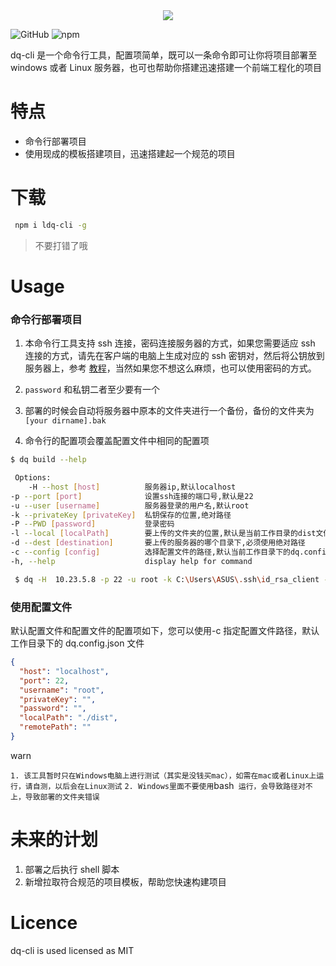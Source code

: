 <div align='center'><img align='center' src='https://leftover-md.oss-cn-guangzhou.aliyuncs.com/img-md/logo1.jpg'/></div>

![GitHub](https://img.shields.io/github/license/left0ver/dq-cli) ![npm](https://img.shields.io/npm/v/ldq-cli)

dq-cli 是一个命令行工具，配置项简单，既可以一条命令即可让你将项目部署至 windows 或者 Linux 服务器，也可也帮助你搭建迅速搭建一个前端工程化的项目

# 特点

- 命令行部署项目
- 使用现成的模板搭建项目，迅速搭建起一个规范的项目

# 下载

```bash
 npm i ldq-cli -g
```

> 不要打错了哦

# Usage

### 命令行部署项目

1. 本命令行工具支持 ssh 连接，密码连接服务器的方式，如果您需要适应 ssh 连接的方式，请先在客户端的电脑上生成对应的 ssh 密钥对，然后将公钥放到服务器上，参考 [教程](https://leftover.cn/2022/04/27/ssh%E5%AF%86%E9%92%A5%E8%BF%9C%E7%A8%8B%E8%BF%9E%E6%8E%A5%E6%9C%8D%E5%8A%A1%E5%99%A8/)，当然如果您不想这么麻烦，也可以使用密码的方式。

2. `password` 和私钥二者至少要有一个

3. 部署的时候会自动将服务器中原本的文件夹进行一个备份，备份的文件夹为`[your dirname].bak`

4. 命令行的配置项会覆盖配置文件中相同的配置项

```bash
$ dq build --help

 Options:
    -H --host [host]          服务器ip,默认localhost
-p --port [port]              设置ssh连接的端口号,默认是22
-u --user [username]          服务器登录的用户名,默认root
-k --privateKey [privateKey]  私钥保存的位置,绝对路径
-P --PWD [password]           登录密码
-l --local [localPath]        要上传的文件夹的位置,默认是当前工作目录的dist文件夹
-d --dest [destination]       要上传的服务器的哪个目录下,必须使用绝对路径
-c --config [config]          选择配置文件的路径,默认当前工作目录下的dq.config.json文件
-h, --help                    display help for command

 $ dq -H  10.23.5.8 -p 22 -u root -k C:\Users\ASUS\.ssh\id_rsa_client -P 123456 -l ./dist -d /home/root/ -c .\config\dq.config.json

```

### 使用配置文件

默认配置文件和配置文件的配置项如下，您可以使用-c 指定配置文件路径，默认工作目录下的 dq.config.json 文件

```json
{
  "host": "localhost",
  "port": 22,
  "username": "root",
  "privateKey": "",
  "password": "",
  "localPath": "./dist",
  "remotePath": ""
}
```

warn

`1. 该工具暂时只在Windows电脑上进行测试（其实是没钱买mac），如需在mac或者Linux上运行，请自测，以后会在Linux测试`
`2. Windows里面不要使用`bash` 运行，会导致路径对不上，导致部署的文件夹错误`

# 未来的计划

1. 部署之后执行 shell 脚本
2. 新增拉取符合规范的项目模板，帮助您快速构建项目

# Licence

dq-cli is used licensed as MIT
